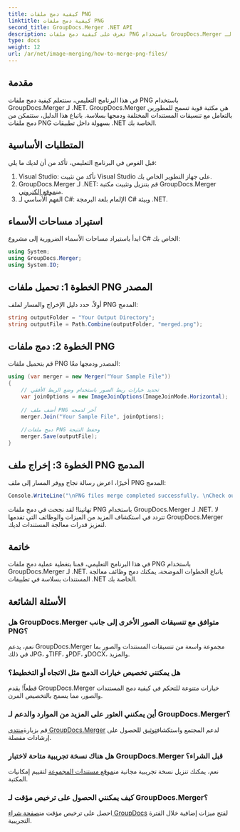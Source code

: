 ```yaml
---
title: كيفية دمج ملفات PNG
linktitle: كيفية دمج ملفات PNG
second_title: GroupDocs.Merger .NET API
description: تعرف على كيفية دمج ملفات PNG باستخدام GroupDocs.Merger لـ .NET. دليل خطوة بخطوة للتكامل السلس في تطبيقات .NET الخاصة بك.
type: docs
weight: 12
url: /ar/net/image-merging/how-to-merge-png-files/
---
```

## مقدمة
في هذا البرنامج التعليمي، سنتعلم كيفية دمج ملفات PNG باستخدام GroupDocs.Merger لـ .NET. GroupDocs.Merger هي مكتبة قوية تسمح للمطورين بالتعامل مع تنسيقات المستندات المختلفة ودمجها بسلاسة. باتباع هذا الدليل، ستتمكن من دمج ملفات PNG بسهولة داخل تطبيقات .NET الخاصة بك.
## المتطلبات الأساسية
قبل الغوص في البرنامج التعليمي، تأكد من أن لديك ما يلي:
1. Visual Studio: تأكد من تثبيت Visual Studio على جهاز التطوير الخاص بك.
2.  GroupDocs.Merger لـ .NET: قم بتنزيل وتثبيت مكتبة GroupDocs.Merger من[موقع إلكتروني](https://releases.groupdocs.com/merger/net/).
3. الفهم الأساسي لـ C#: الإلمام بلغة البرمجة C# وبيئة .NET.

## استيراد مساحات الأسماء
ابدأ باستيراد مساحات الأسماء الضرورية إلى مشروع C# الخاص بك:
```csharp
using System; 
using GroupDocs.Merger;
using System.IO;
```
## الخطوة 1: تحميل ملفات PNG المصدر
أولاً، حدد دليل الإخراج والمسار لملف PNG المدمج:
```csharp
string outputFolder = "Your Output Directory";
string outputFile = Path.Combine(outputFolder, "merged.png");
```
## الخطوة 2: دمج ملفات PNG
قم بتحميل ملفات PNG المصدر ودمجها معًا:
```csharp
using (var merger = new Merger("Your Sample File"))
{
    // تحديد خيارات ربط الصور باستخدام وضع الربط الأفقي
    var joinOptions = new ImageJoinOptions(ImageJoinMode.Horizontal);
    
    // أضف ملف PNG آخر لدمجه
    merger.Join("Your Sample File", joinOptions);
    
    //دمج ملفات PNG وحفظ النتيجة
    merger.Save(outputFile);
}
```
## الخطوة 3: إخراج ملف PNG المدمج
أخيرًا، اعرض رسالة نجاح ووفر المسار إلى ملف PNG المدمج:
```csharp
Console.WriteLine("\nPNG files merge completed successfully. \nCheck output in {0}", outputFolder);
```
تهانينا! لقد نجحت في دمج ملفات PNG باستخدام GroupDocs.Merger لـ .NET. لا تتردد في استكشاف المزيد من الميزات والوظائف التي تقدمها GroupDocs.Merger لتعزيز قدرات معالجة المستندات لديك.


## خاتمة
في هذا البرنامج التعليمي، قمنا بتغطية عملية دمج ملفات PNG باستخدام GroupDocs.Merger لـ .NET. باتباع الخطوات الموضحة، يمكنك دمج وظائف معالجة المستندات بسلاسة في تطبيقات .NET الخاصة بك.
## الأسئلة الشائعة
### هل GroupDocs.Merger متوافق مع تنسيقات الصور الأخرى إلى جانب PNG؟
نعم، يدعم GroupDocs.Merger مجموعة واسعة من تنسيقات المستندات والصور بما في ذلك JPG، وTIFF، وPDF، وDOCX، والمزيد.
### هل يمكنني تخصيص خيارات الدمج مثل الاتجاه أو التخطيط؟
قطعاً! يقدم GroupDocs.Merger خيارات متنوعة للتحكم في كيفية دمج المستندات والصور، مما يسمح بالتخصيص المرن.
### أين يمكنني العثور على المزيد من الموارد والدعم لـ GroupDocs.Merger؟
 قم بزيارة[منتدى GroupDocs.Merger](https://forum.groupdocs.com/c/merger/32) لدعم المجتمع واستكشاف[توثيق](https://reference.groupdocs.com/merger/net/) للحصول على إرشادات مفصلة.
### هل هناك نسخة تجريبية متاحة لاختبار GroupDocs.Merger قبل الشراء؟
 نعم، يمكنك تنزيل نسخة تجريبية مجانية من[موقع مستندات المجموعة](https://releases.groupdocs.com/) لتقييم إمكانيات المكتبة.
### كيف يمكنني الحصول على ترخيص مؤقت لـ GroupDocs.Merger؟
 احصل على ترخيص مؤقت من[صفحة شراء GroupDocs](https://purchase.groupdocs.com/temporary-license/) لفتح ميزات إضافية خلال الفترة التجريبية.